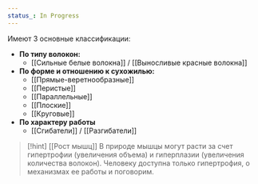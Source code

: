 ```yaml
---
status_: In Progress
---
```

Имеют 3 основные классификации:
- **По типу волокон:**
	- [[Сильные белые волокна]] / [[Выносливые красные волокна]]
- **По форме и отношению к сухожилью:**
	- [[Прямые-веретнообразные]] 
	- [[Перистые]] 
	- [[Параллельные]]
	- [[Плоские]]
	- [[Круговые]]
- **По характеру работы**
	- [[Сгибатели]] / [[Разгибатели]]


> [!hint] [[Рост мышц]]
> В природе мышцы могут расти за счет гипертрофии (увеличения объема) и гиперплазии (увеличения количества волокон). Человеку доступна только гипертрофия, о механизмах ее работы и поговорим.

